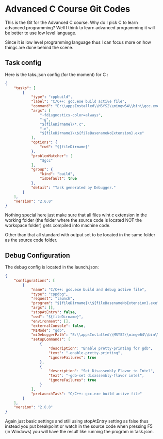 # Advanced C Course Git Codes

This is the Git for the Advanced C course.
Why do I pick C to learn advanced programming? Well I think to learn advanced programming it will be better to use low level language.

Since it is low level programming language thus I can focus more on how things are done behind the scene.

## Task config
Here is the taks.json config (for the moment) for C :
```json
{
    "tasks": [
        {
            "type": "cppbuild",
            "label": "C/C++: gcc.exe build active file",
            "command": "E:\\appsInstalled\\MSYS2\\mingw64\\bin\\gcc.exe",
            "args": [
                "-fdiagnostics-color=always",
                "-g",
                "${fileDirname}/*.c",
                "-o",
                "${fileDirname}\\${fileBasenameNoExtension}.exe"
            ],
            "options": {
                "cwd": "${fileDirname}"
            },
            "problemMatcher": [
                "$gcc"
            ],
            "group": {
                "kind": "build",
                "isDefault": true
            },
            "detail": "Task generated by Debugger."
        }
    ],
    "version": "2.0.0"
}
```
Nothing special here just make sure that all files wiht c extension in the working folder (the folder where the source code is located NOT the workspace folder) gets compiled into machine code.

Other than that all standard with output set to be located in the same folder as the source code folder.

## Debug Configuration
The debug config is located in the launch.json:
```json
{
    "configurations": [
        {
            "name": "C/C++: gcc.exe build and debug active file",
            "type": "cppdbg",
            "request": "launch",
            "program": "${fileDirname}\\${fileBasenameNoExtension}.exe",
            "args": [],
            "stopAtEntry": false,
            "cwd": "${fileDirname}",
            "environment": [],
            "externalConsole": false,
            "MIMode": "gdb",
            "miDebuggerPath": "E:\\appsInstalled\\MSYS2\\mingw64\\bin\\gdb.exe",
            "setupCommands": [
                {
                    "description": "Enable pretty-printing for gdb",
                    "text": "-enable-pretty-printing",
                    "ignoreFailures": true
                },
                {
                    "description": "Set Disassembly Flavor to Intel",
                    "text": "-gdb-set disassembly-flavor intel",
                    "ignoreFailures": true
                }
            ],
            "preLaunchTask": "C/C++: gcc.exe build active file"
        }
    ],
    "version": "2.0.0"
}
```
Again just basic settings and still using stopAtEntry setting as false thus instead you put breakpoint or watch in the source code when pressing F5 (in Windows) you will have the result like running the program in task.json.